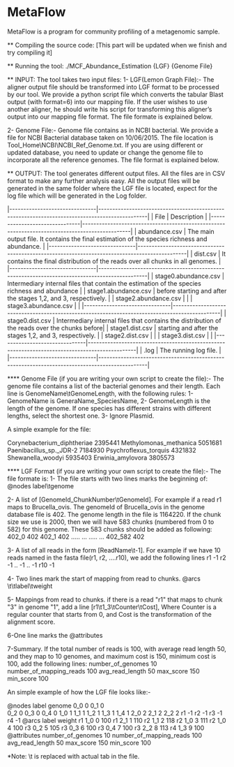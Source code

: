 # MetaFlow
MetaFlow is a program for community profiling of a metagenomic sample.

** Compiling the source code:
[This part will be updated when we finish and try compiling it]

** Running the tool:
./MCF_Abundance_Estimation {LGF} {Genome File}

** INPUT:
The tool takes two input files:
1- LGF(Lemon Graph File):-
The aligner output file should be transformed into LGF format to be processed by our tool. We provide a python script file which converts the tabular Blast output (with format=6) 
into our mapping file. If the user wishes to use another aligner, he should write his script for transforming this aligner’s output into our mapping file format.
The file formate is explained below.

2- Genome File:-
Genome file contains as in NCBI bacterial. We provide a file for NCBI Bacterial database taken on 10/06/2015. The file location is Tool_Home\NCBI\NCBI_Ref_Genome.txt.
If you are using different or updated database, you need to update or change the genome file to incorporate all the reference genomes. 
The file format is explained below.    


** OUTPUT:
The tool generates different output files. All the files are in CSV format to make any further analysis easy. All the output files will be generated in the same
folder where the LGF file is located, expect for the log file which will be generated in the Log folder.

|-------------------------------|-----------------------------------------------------------------------------------------------|
|	File 						|	Description																					|
|-------------------------------|-----------------------------------------------------------------------------------------------|
| abundance.csv 				| The main output file. It contains the final estimation of the species richness and abundance.	|
|-------------------------------|-----------------------------------------------------------------------------------------------|
| dist.csv 						| It contains the final distribution of the reads over all chunks in all genomes.				|
|-------------------------------|-----------------------------------------------------------------------------------------------|
| stage0.abundance.csv			| Intermediary internal files that contain the estimation of the species richness and abundance	|
| stage1.abundance.csv			| before starting and after the stages 1,2, and 3, respectively.								|
| stage2.abundance.csv			|																								|
| stage3.abundance.csv			|																								|
|-------------------------------|-----------------------------------------------------------------------------------------------|
| stage0.dist.csv				| Intermediary internal files that contains the distribution of the reads over the chunks before|
| stage1.dist.csv				| starting and after the stages 1,2, and 3, respectively.										|
| stage2.dist.csv				|																								|
| stage3.dist.csv				|																								|
|-------------------------------|-----------------------------------------------------------------------------------------------|
| .log 							| The running log file.																			|
|-------------------------------|-----------------------------------------------------------------------------------------------|


**** Genome File (if you are writing your own script to create the file):-
The genome file contains a list of the bacterial genomes and their length. Each line is GenomeName\tGenomeLength, with the following rules:
1- GenomeName is GeneraName_SpeciesName,
2- GenomeLength is the length of the genome. If one species has different strains with different lengths, select the shortest one.
3- Ignore Plasmid.

A simple example for the file:

Corynebacterium_diphtheriae	2395441
Methylomonas_methanica	5051681
Paenibacillus_sp._JDR-2	7184930
Psychroflexus_torquis	4321832
Shewanella_woodyi	5935403
Erwinia_amylovora	3805573

**** LGF Format (if you are writing your own script to create the file):-
The file formate is:
1- The file starts with two lines marks the beginning of:
@nodes
label\tgenome

2- A list of [GenomeId_ChunkNumber\tGenomeId]. For example if a read r1 maps to Brucella_ovis. The genomeId of Brucella_ovis in the genome database file is 402.
The genome length in the file is 1164220. If the chunk size we use is 2000, then we will have 583 chunks (numbered from 0 to 582) for this genome. These 583 chunks
should be added as following:
402_0	402
402_1	402
.....	...
.....	...
402_582	402

3- A list of all reads in the form [ReadName\t-1]. For example if we have 10 reads named in the fasta file(r1, r2, ....r10), we add the following lines
r1	-1
r2	-1
..	-1
..	-1
r10	-1

4- Two lines mark the start of mapping from read to chunks.
@arcs 
\t\tlabel\tweight

5- Mappings from read to chunks. if there is a read "r1" that maps to chunk "3" in genome "1", add a line [r1\t1_3\tCounter\tCost], Where Counter is a regular counter
that starts from 0, and Cost is the transformation of the alignment score.

6-One line marks the 
@attributes

7-Summary. If the total number of reads is 100, with average read length 50, and they map to 10 genomes, and maximum cost is 150, minimum cost is 100, add the following lines:
number_of_genomes	10
number_of_mapping_reads	100
avg_read_length	50
max_score	150
min_score	100


An simple example of how the LGF file looks like:-

@nodes
label	genome
0_0	0
0_1	0			
0_2	0
0_3	0
0_4	0
1_0	1
1_1	1
1_2	1
1_3	1
1_4	1
2_0	2
2_1	2
2_2	2
r1	-1
r2	-1
r3	-1
r4	-1
@arcs
		label	weight
r1	1_0	0	100
r1	2_1	1	110
r2	1_1	2	118
r2	1_0	3	111
r2	1_0	4	100
r3	0_2	5	105
r3	0_3	6	100
r3	0_4	7	100
r3	2_2	8	113
r4	1_3	9	100
@attributes
number_of_genomes	10
number_of_mapping_reads	100
avg_read_length	50
max_score	150
min_score	100


*Note: \t is replaced with actual tab in the file.